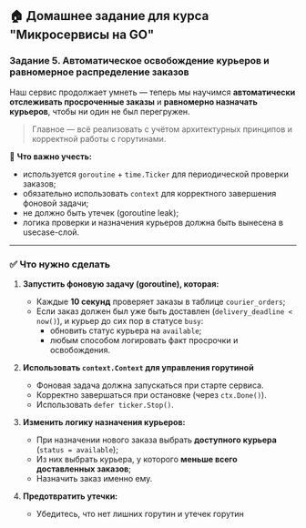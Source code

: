 ## 🏠 Домашнее задание для курса "Микросервисы на GO"

### Задание 5. Автоматическое освобождение курьеров и равномерное распределение заказов

Наш сервис продолжает умнеть — теперь мы научимся **автоматически отслеживать просроченные заказы** и **равномерно назначать курьеров**, чтобы ни один не был перегружен.

> Главное — всё реализовать с учётом архитектурных принципов и корректной работы с горутинами.

📌 **Что важно учесть:**

- используется `goroutine` + `time.Ticker` для периодической проверки заказов;
- обязательно использовать `context` для корректного завершения фоновой задачи;
- не должно быть утечек (goroutine leak);
- логика проверки и назначения курьеров должна быть вынесена в usecase-слой.

---

### ✅ Что нужно сделать

1. **Запустить фоновую задачу (goroutine), которая:**
   - Каждые **10 секунд** проверяет заказы в таблице `courier_orders`;
   - Если заказ должен был уже быть доставлен (`delivery_deadline < now()`), и курьер до сих пор в статусе `busy`:
      - обновить статус курьера на `available`;
      - любым способом логировать факт просрочки и освобождения.

2. **Использовать `context.Context` для управления горутиной**
   - Фоновая задача должна запускаться при старте сервиса.
   - Корректно завершаться при остановке (через `ctx.Done()`).
   - Использовать `defer ticker.Stop()`.

3. **Изменить логику назначения курьеров:**
   - При назначении нового заказа выбрать **доступного курьера** (`status = available`);
   - Из них выбрать курьера, у которого **меньше всего доставленных заказов**;
   - Назначить заказ именно ему.

4. **Предотвратить утечки:**
   - Убедитесь, что нет лишних горутин и утечек горутин

